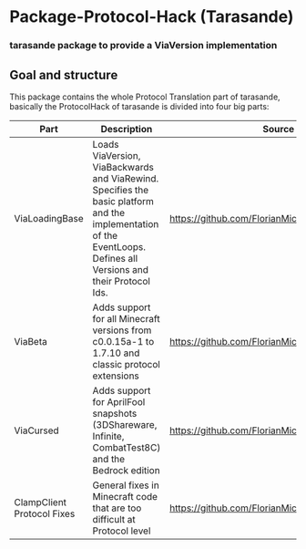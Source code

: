 # Package-Protocol-Hack (Tarasande)
### tarasande package to provide a ViaVersion implementation

## Goal and structure 
This package contains the whole Protocol Translation part of tarasande, basically the ProtocolHack of tarasande is divided into four big parts:

| Part                       | Description                                                                                                                                                             | Source                                           |
|----------------------------|-------------------------------------------------------------------------------------------------------------------------------------------------------------------------|--------------------------------------------------|
| ViaLoadingBase             | Loads ViaVersion, ViaBackwards and ViaRewind.<br>Specifies the basic platform and the implementation of the EventLoops.<br>Defines all Versions and their Protocol Ids. | https://github.com/FlorianMichael/ViaLoadingBase |
| ViaBeta                    | Adds support for all Minecraft versions from c0.0.15a-1 to 1.7.10 and classic protocol extensions                                                                       | https://github.com/FlorianMichael/ViaBeta        |
| ViaCursed                  | Adds support for AprilFool snapshots (3DShareware, Infinite, CombatTest8C) and the Bedrock edition                                                                      | https://github.com/FlorianMichael/ViaCursed      |
| ClampClient Protocol Fixes | General fixes in Minecraft code that are too difficult at Protocol level                                                                                                | https://github.com/FlorianMichael/ClampSource    |
